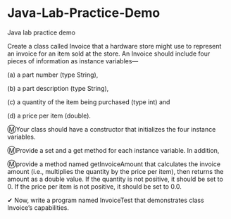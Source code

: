 # Java-Lab-Practice-Demo
Java lab practice demo 

Create a class called Invoice that a hardware store might use to represent an invoice for an item sold at the store.
An Invoice should include four pieces of information as instance variables— 

(a) a part number (type String), 

(b) a part description (type String),

(c) a quantity of the item being purchased (type int) and

(d) a price per item (double). 

ⓂYour class should have a constructor that initializes the four instance variables. 

ⓂProvide a set and a get method for each instance variable. In addition, 

Ⓜprovide a method named getInvoiceAmount that calculates the invoice amount (i.e., multiplies the quantity by the price per item), then returns the amount as a double value. If the quantity is not positive, it should be set to 0. If the price per item is not positive, it should be set to 0.0. 

✔ Now, write a program named InvoiceTest that demonstrates class Invoice’s capabilities.
